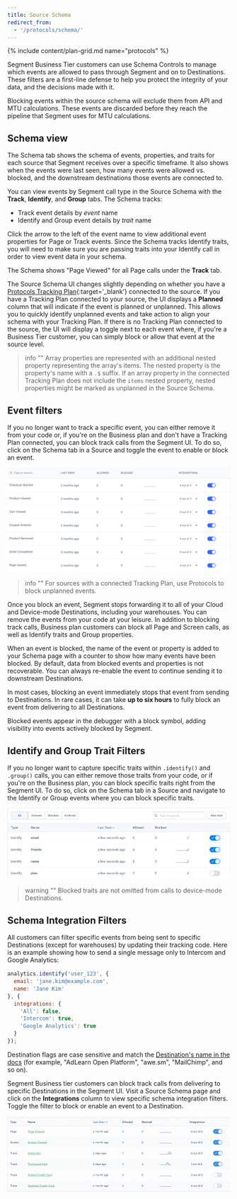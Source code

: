 ```yaml
---
title: Source Schema 
redirect_from:
  - '/protocols/schema/'
---
```


{% include content/plan-grid.md name="protocols" %}

Segment Business Tier customers can use Schema Controls to manage which events are allowed to pass through Segment and on to Destinations. These filters are a first-line defense to help you protect the integrity of your data, and the decisions made with it.

Blocking events within the source schema will exclude them from API and MTU calculations. These events are discarded before they reach the pipeline that Segment uses for MTU calculations. 

## Schema view

The Schema tab shows the schema of events, properties, and traits for each source that Segment receives over a specific timeframe. It also shows when the events were last seen, how many events were allowed vs. blocked, and the downstream destinations those events are connected to.

You can view events by Segment call type in the Source Schema with the **Track**, **Identify**, and **Group** tabs. 
The Schema tracks: 
- Track event details by _event_ name 
- Identify and Group event details by _trait_ name 

Click the arrow to the left of the event name to view additional event properties for Page or Track events. Since the Schema tracks Identify traits, you will need to make sure you are passing traits into your Identify call in order to view event data in your schema. 

The Schema shows "Page Viewed" for all Page calls under the **Track** tab. 

The Source Schema UI changes slightly depending on whether you have a [Protocols Tracking Plan](https://segment.com/docs/protocols/tracking-plan/create/){:target='_blank’} connected to the source. If you have a Tracking Plan connected to your source, the UI displays a **Planned** column that will indicate if the event is planned or unplanned. This allows you to quickly identify unplanned events and take action to align your schema with your Tracking Plan. If there is no Tracking Plan connected to the source, the UI will display a toggle next to each event where, if you're a Business Tier customer, you can simply block or allow that event at the source level.  

> info ""
> Array properties are represented with an additional nested property representing the array's items. The nested property is the property's name with a `.$` suffix.
> If an array property in the connected Tracking Plan does not include the `items` nested property, nested properties might be marked as unplanned in the Source Schema.

## Event filters

If you no longer want to track a specific event, you can either remove it from your code or, if you're on the Business plan and don't have a Tracking Plan connected, you can block track calls from the Segment UI. To do so, click on the Schema tab in a Source and toggle the event to enable or block an event. 


![Event filters](images/event-filters.png "Event filters in Segment")

> info ""
> For sources with a connected Tracking Plan, use Protocols to block unplanned events.

Once you block an event, Segment stops forwarding it to all of your Cloud and Device-mode Destinations, including your warehouses. You can remove the events from your code at your leisure. In addition to blocking track calls, Business plan customers can block all Page and Screen calls, as well as Identify traits and Group properties.

When an event is blocked, the name of the event or property is added to your Schema page with a counter to show how many events have been blocked. By default, data from blocked events and properties is not recoverable. You can always re-enable the event to continue sending it to downstream Destinations. 

In most cases, blocking an event immediately stops that event from sending to Destinations. In rare cases, it can take **up to six hours** to fully block an event from delivering to all Destinations.

Blocked events appear in the debugger with a block symbol, adding visibility into events actively blocked by Segment.

## Identify and Group Trait Filters

If you no longer want to capture specific traits within `.identify()` and `.group()` calls, you can either remove those traits from your code, or if you're on the Business plan, you can block specific traits right from the Segment UI. To do so, click on the Schema tab in a Source and navigate to the Identify or Group events where you can block specific traits.


![Blocking traits for a Source](images/disable-trait.gif "Animation showing how to block traits with the toggle switch")

> warning ""
> Blocked traits are not omitted from calls to device-mode Destinations.

## Schema Integration Filters

All customers can filter specific events from being sent to specific Destinations (except for warehouses) by updating their tracking code. Here is an example showing how to send a single message only to Intercom and Google Analytics:

```js
analytics.identify('user_123', {
  email: 'jane.kim@example.com',
  name: 'Jane Kim'
}, {
  integrations: {
    'All': false,
    'Intercom': true,
    'Google Analytics': true
  }
});
```

Destination flags are case sensitive and match the [Destination's name in the docs](/docs/connections/destinations/) (for example, "AdLearn Open Platform", "awe.sm", "MailChimp", and so on).

Segment Business tier customers can block track calls from delivering to specific Destinations in the Segment UI. Visit a Source Schema page and click on the **Integrations** column to view specific schema integration filters. Toggle the filter to block or enable an event to a Destination.


![Schema integration filters](images/asset_d3SRmkWy.gif "Animation showing how to block events with the toggle switch")

